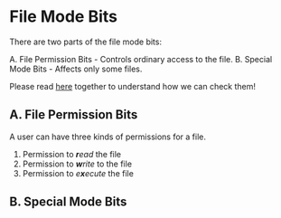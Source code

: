 # File Mode Bits
There are two parts of the file mode bits:

A. File Permission Bits - Controls ordinary access to the file.
B. Special Mode Bits - Affects only some files.

Please read [here](https://github.com/reruo321/OS-Self-Study/tree/main/_Appendix/Linux/File%20Permission) together to understand how we can check them!

## A. File Permission Bits
A user can have three kinds of permissions for a file.

1. Permission to ***r**ead* the file
2. Permission to ***w**rite* to the file
3. Permission to *e**x**ecute* the file

## B. Special Mode Bits
